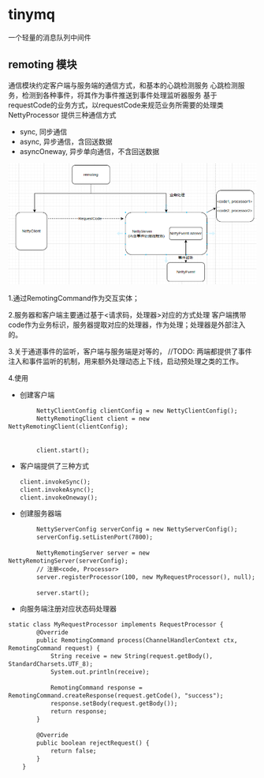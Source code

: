 # tinymq
一个轻量的消息队列中间件


## remoting 模块
通信模块约定客户端与服务端的通信方式，和基本的心跳检测服务
心跳检测服务，检测到各种事件，将其作为事件推送到事件处理监听器服务
基于requestCode的业务方式，以requestCode来规范业务所需要的处理类NettyProcessor
提供三种通信方式
- sync, 同步通信
- async, 异步通信，含回送数据
- asyncOneway, 异步单向通信，不含回送数据

![图片](images/img.png)


1.通过RemotingCommand作为交互实体；

2.服务器和客户端主要通过基于<请求码，处理器>对应的方式处理
客户端携带code作为业务标识，服务器提取对应的处理器，作为处理；处理器是外部注入的。

3.关于通道事件的监听，客户端与服务端是对等的，
//TODO: 两端都提供了事件注入和事件监听的机制，用来额外处理动态上下线，启动预处理之类的工作。


4.使用
- 创建客户端
```
        NettyClientConfig clientConfig = new NettyClientConfig();
        NettyRemotingClient client = new NettyRemotingClient(clientConfig);


        client.start();
```

- 客户端提供了三种方式
  ```
  client.invokeSync();
  client.invokeAsync();
  client.invokeOneway();
  ```
 
- 创建服务器端
```
        NettyServerConfig serverConfig = new NettyServerConfig();
        serverConfig.setListenPort(7800);

        NettyRemotingServer server = new NettyRemotingServer(serverConfig);
        // 注册<code, Processor>
        server.registerProcessor(100, new MyRequestProcessor(), null);

        server.start();
```

- 向服务端注册对应状态码处理器
```
static class MyRequestProcessor implements RequestProcessor {
        @Override
        public RemotingCommand process(ChannelHandlerContext ctx, RemotingCommand request) {
            String receive = new String(request.getBody(), StandardCharsets.UTF_8);
            System.out.println(receive);

            RemotingCommand response = RemotingCommand.createResponse(request.getCode(), "success");
            response.setBody(request.getBody());
            return response;
        }

        @Override
        public boolean rejectRequest() {
            return false;
        }
    }
```